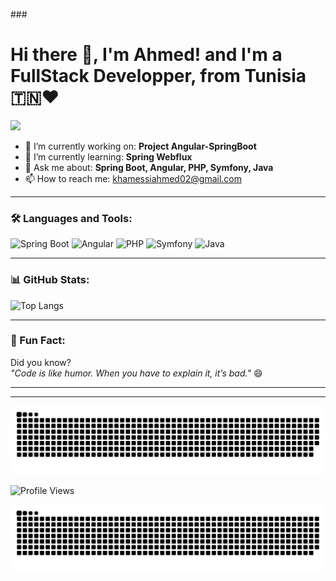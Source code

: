 ###<h1> Hi there 👋, I'm Ahmed! and I'm a FullStack Developper, from Tunisia 🇹🇳♥️</h1>

<img src="https://media.giphy.com/media/hvRJCLFzcasrR4ia7z/giphy.gif" width="30px">

- 🔭 I’m currently working on: **Project Angular-SpringBoot**
- 🌱 I’m currently learning: **Spring Webflux**
- 💬 Ask me about: **Spring Boot, Angular, PHP, Symfony, Java**
- 📫 How to reach me: [khamessiahmed02@gmail.com](mailto:khamessiahmed02@gmail.com)

---

### 🛠️ Languages and Tools:

![Spring Boot](https://img.shields.io/badge/Spring_Boot-6DB33F?style=for-the-badge&logo=spring-boot&logoColor=white)
![Angular](https://img.shields.io/badge/Angular-DD0031?style=for-the-badge&logo=angular&logoColor=white)
![PHP](https://img.shields.io/badge/PHP-777BB4?style=for-the-badge&logo=php&logoColor=white)
![Symfony](https://img.shields.io/badge/Symfony-000000?style=for-the-badge&logo=symfony&logoColor=white)
![Java](https://img.shields.io/badge/Java-ED8B00?style=for-the-badge&logo=java&logoColor=white)

---

### 📊 GitHub Stats:


![Top Langs](https://github-readme-stats.vercel.app/api/top-langs/?username=AhmedKhammassi&layout=compact&theme=radical)

---

### 🌟 Fun Fact:  
Did you know?  
_"Code is like humor. When you have to explain it, it’s bad."_ 😄

---


---

<img src="https://raw.githubusercontent.com/ahmedkhammassi/ahmedkhammassi/output/snake.svg" alt="Snake animation" />


![Profile Views](https://komarev.com/ghpvc/?username=ahmedkhammassi&color=blue&style=flat)

<img src="https://raw.githubusercontent.com/Azerbenazzouz/Azerbenazzouz/output/snake.svg" alt="Snake animation" />



